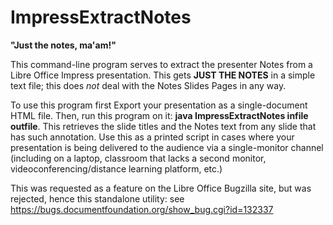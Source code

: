 # ImpressExtractNotes
**"Just the notes, ma'am!"**

This command-line program serves to extract the presenter Notes from a Libre Office Impress presentation. This gets **JUST THE NOTES** in a simple text file; this does *not* deal with the Notes Slides Pages in any way. 

To use this program first Export your presentation as a single-document HTML file. Then, run this program on it: **java ImpressExtractNotes infile outfile**. This retrieves the slide titles and the Notes text from any slide that has such annotation. Use this as a printed script in cases where your presentation is being delivered to the audience via a single-monitor channel (including on a laptop, classroom that lacks a second monitor, videoconferencing/distance learning platform, etc.)

This was requested as a feature on the Libre Office Bugzilla site, but was rejected, hence this standalone utility: see https://bugs.documentfoundation.org/show_bug.cgi?id=132337
